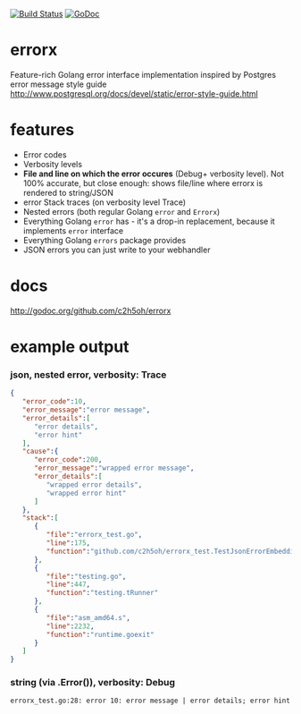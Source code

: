 [![Build Status](https://travis-ci.org/c2h5oh/errorx.svg?branch=master)](https://travis-ci.org/c2h5oh/errorx)
[![GoDoc](https://godoc.org/github.com/c2h5oh/errorx?status.svg)](https://godoc.org/github.com/c2h5oh/errorx)

# errorx
Feature-rich Golang error interface implementation inspired by Postgres error message style guide http://www.postgresql.org/docs/devel/static/error-style-guide.html

# features
* Error codes
* Verbosity levels
* **File and line on which the error occures** (Debug+ verbosity level). Not 100% accurate, but close enough: shows file/line where errorx is rendered to string/JSON
* error Stack traces (on verbosity level Trace)
* Nested errors (both regular Golang `error` and `Errorx`)
* Everything Golang `error` has - it's a drop-in replacement, because it implements `error` interface
* Everything Golang `errors` package provides
* JSON errors you can just write to your webhandler

# docs
http://godoc.org/github.com/c2h5oh/errorx

# example output
### json, nested error, verbosity: Trace
```json
{
   "error_code":10,
   "error_message":"error message",
   "error_details":[
      "error details",
      "error hint"
   ],
   "cause":{
      "error_code":200,
      "error_message":"wrapped error message",
      "error_details":[
         "wrapped error details",
         "wrapped error hint"
      ]
   },
   "stack":[
      {
         "file":"errorx_test.go",
         "line":175,
         "function":"github.com/c2h5oh/errorx_test.TestJsonErrorEmbedding"
      },
      {
         "file":"testing.go",
         "line":447,
         "function":"testing.tRunner"
      },
      {
         "file":"asm_amd64.s",
         "line":2232,
         "function":"runtime.goexit"
      }
   ]
}
```

### string (via .Error()), verbosity: Debug
```
errorx_test.go:28: error 10: error message | error details; error hint
```
